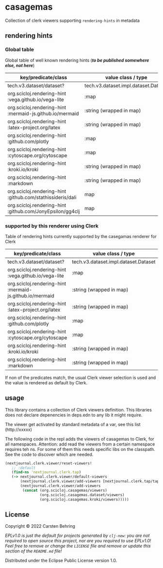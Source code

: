 # casagemas

Collection of clerk viewers supporting `rendering-hints` in metadata

## rendering hints

### Global table
Global table of well known rendering hints (***to be published somewhere else, not here***)

| key/predicate/class                  | value class / type                       | definition |
|----------------------------------    |----------------------------------------- | ---------- |
|tech.v3.dataset/dataset?              |  tech.v3.dataset.impl.dataset.Dataset    |            | 
|org.scicloj.rendering-hint :vega.github.io/vega-lite |  :map                                     |
|org.scicloj.rendering-hint :mermaid-js.github.io/mermaid   |  :string (wrapped in map)                                |            |
|org.scicloj.rendering-hint :latex-project.org/latex       |  :string (wrapped in map)                                |            |
|org.scicloj.rendering-hint :github.com/plotly    |  :map                                 |            |
|org.scicloj.rendering-hint :cytoscape.org/cytoscape |  :map                                 |            |
|org.scicloj.rendering-hint :kroki.io/kroki     |  :string (wrapped in map)                                |            |
|org.scicloj.rendering-hint :markdown     |  :string (wrapped in map)                                |            |
|org.scicloj.rendering-hint :github.com/stathissideris/dali | map | | |
|org.scicloj.rendering-hint :github.com/JonyEpsilon/gg4clj | map | | | 


### supported by **this** renderer using Clerk
Table of rendering hints currently supported by the casegamas renderer for Clerk

| key/predicate/class                  | value class / type                       | definition |
|----------------------------------    |----------------------------------------- | ---------- |
|tech.v3.dataset/dataset?              |  tech.v3.dataset.impl.dataset.Dataset    |            | 
|org.scicloj.rendering-hint :vega.github.io/vega-lite |  :map                                     |
|org.scicloj.rendering-hint :mermaid-js.github.io/mermaid   |  :string (wrapped in map)                                |            |
|org.scicloj.rendering-hint :latex-project.org/latex       |  :string (wrapped in map)                                |            |
|org.scicloj.rendering-hint :github.com/plotly    |  :map                                 |            |
|org.scicloj.rendering-hint :cytoscape.org/cytoscape |  :map                                 |            |
|org.scicloj.rendering-hint :kroki.io/kroki     |  :string (wrapped in map)                                |            |
|org.scicloj.rendering-hint :markdown     |  :string (wrapped in map)                                |            |


If non of the predicates match, the usual Clerk viewer selection is used
and the value is rendered as default by Clerk.


## usage

This library contains a collection of Clerk viewers definition.
This libraries does not declare depenencies in deps.edn to any lib it might require.


The viewer get activated by standard metadata of a var, see this list (http://xxxxx)



The following code in the repl adds the viewers of casagemas to Clerk, for all namespaces.
Attention: add read the viewers from a certain namespace requires teh ns. For some of them this needs
specific libs on the classpath. See the code to discover which are needed.

```clojure
(nextjournal.clerk.viewer/reset-viewers!
   ;; :default
   (find-ns 'nextjournal.clerk.tap)
   (-> nextjournal.clerk.viewer/default-viewers
       (nextjournal.clerk.viewer/add-viewers [nextjournal.clerk.tap/tap-viewer])
       (nextjournal.clerk.viewer/add-viewers
        (concat (org.scicloj.casagemas/viewers)
                (org.scicloj.casagemas.dataset/viewers)
                (org.scicloj.casagemas.kroki/viewers)))))
```



## License

Copyright © 2022 Carsten Behring

_EPLv1.0 is just the default for projects generated by `clj-new`: you are not_
_required to open source this project, nor are you required to use EPLv1.0!_
_Feel free to remove or change the `LICENSE` file and remove or update this_
_section of the `README.md` file!_

Distributed under the Eclipse Public License version 1.0.
